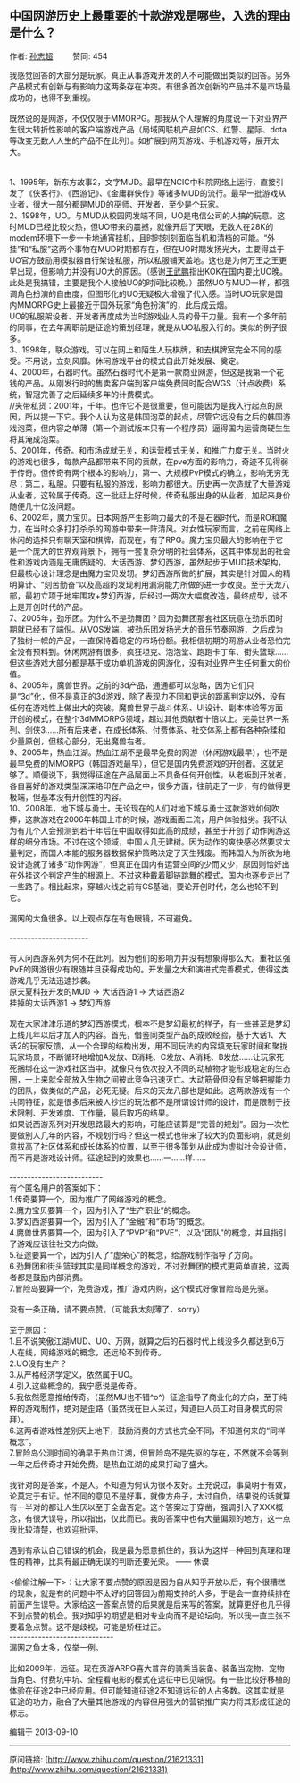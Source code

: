 ## 中国网游历史上最重要的十款游戏是哪些，入选的理由是什么？

作者: [孙志超](http://www.zhihu.com/people/edtall)&nbsp;&nbsp;&nbsp;&nbsp;&nbsp;&nbsp;&nbsp;&nbsp; 赞同: 454


我感觉回答的大部分是玩家。真正从事游戏开发的人不可能做出类似的回答。另外产品模式有创新与有影响力这两条存在冲突。有很多首次创新的产品并不是市场最成功的，也得不到重视。<br><br>既然说的是网游，不仅仅限于MMORPG。那我从个人理解的角度说一下对业界产生很大转折性影响的客户端游戏产品（局域网联机产品如CS、红警、星际、dota等改变无数人人生的产品不在此列）。如扩展到网页游戏、手机游戏等，展开太大。<br><br><br>1、1995年，新东方故事2，文字MUD。最早在NCIC中科院网络上运行，直接引发了《侠客行》、《西游记》、《金庸群侠传》等诸多MUD的流行。最早一批游戏从业者，很大一部分都是MUD的巫师、开发者，至少是个玩家。<br>2、1998年，UO。与MUD从校园网发端不同，UO是电信公司的人搞的玩意。这时MUD已经比较火热，但UO带来的震撼，就像开启了天眼，无数人在28K的modem环境下一步一卡地通宵挂机，且时时刻刻面临当机和清档的可能。“外挂”和“私服”这两个事物在MUD时期都存在，但在UO时期发扬光大，主要得益于UO官方鼓励用模拟器自行架设私服，所以私服铺天盖地。这也是为何万王之王更早出现，但影响力并没有UO大的原因。（感谢<a href="http://www.zhihu.com/people/wang-wu-peng" class="internal">王武鹏</a>指出KOK在国内要比UO晚。此处是我搞错，主要是我个人接触UO的时间比较晚。）虽然UO与MUD一样，都强调角色扮演的自由度，但图形化的UO无疑极大增强了代入感。当时UO玩家是国内MMORPG史上最接近于国外玩家“角色扮演”的，此后成云烟。<br>UO的私服架设者、开发者再度成为当时游戏业人员的骨干力量。我有一个多年前的同事，在去年离职前是征途的策划经理，就是从UO私服入行的。类似的例子很多。<br>3、1998年，联众游戏。可以在网上和陌生人玩棋牌，和去棋牌室完全不同的感受。不用说，立刻风靡。休闲游戏平台的模式自此开始发展、奠定。<br>4、2000年，石器时代。虽然石器时代不是第一款商业网游，但这是我第一个花钱的产品。从刚发行时的售卖客户端到客户端免费同时配合WGS（计点收费）系统，智冠完善了之后延续多年的计费模式。<br>//夹带私货：2001年，千年。也许它不是很重要，但可能因为是我入行起点的原因，所以提一下它。我个人认为这是韩国泡菜的起点，尽管它远没有之后的韩国游戏泡菜，但内容之单薄（第一个测试版本只有一个程序员）逼得国内运营商硬生生将其淹成泡菜。<br>5、2001年，传奇。和市场成就无关，和运营模式无关，和推广力度无关。当时火的游戏也很多，每款产品都带来不同的贡献，在pve方面的影响力，奇迹不见得弱于传奇。但传奇有两个根本的影响力，第一、大规模PvP模式的确立，影响无穷无尽；第二，私服。只要有私服的游戏，影响力都很大。历史再一次造就了大量游戏从业者，这轮属于传奇。这一批赶上好时候，传奇私服出身的从业者，加起来身价随便几十亿没问题。<br>6、2002年，魔力宝贝。日本网游产生影响力最大的不是石器时代，而是RO和魔力，在当时众多打打杀杀的网游中带来一阵清风。对女性玩家而言，之前在网络上休闲的选择只有聊天室和棋牌，而现在，有了RPG。魔力宝贝最大的影响在于它是一个庞大的世界观背景下，拥有一套复杂分明的社会体系，这其中体现出的社会性和游戏内涵是无庸质疑的。大话西游、梦幻西游，虽然起步于MUD技术架构，但最核心设计理念是由魔力宝贝发轫。梦幻西游所做的扩展，其实是针对国人的精明算计、“刻苦勤奋”以及高超的发现利用漏洞能力所做的进一步改良。至于天龙八部，最初立项于地牢围攻+梦幻西游，后经过一两次大幅度改造，最终成型，谈不上是开创时代的产品。<br>7、2005年，劲乐团。为什么不是劲舞团？因为劲舞团那套社区玩意在劲乐团时期就已经有了端倪。从VOS发端，被劲乐团发扬光大的音乐节奏网游，之后成为了独树一帜的产品，一直保持着稳定的市场份额。我相信初期的网游从业者恐怕完全没有预料到。休闲网游有很多，疯狂坦克、泡泡堂、跑跑卡丁车、街头篮球……但这些游戏大部分都是基于成功单机游戏的网游化，没有对业界产生任何重大的价值。<br>8、2005年，魔兽世界。之前的3d产品，通通都可以忽略，因为它们只是“3d”化，但不是真正的3d游戏，除了表现力不同和更远的距离判定以外，没有任何在游戏性上做出大的突破。魔兽世界于战斗体系、UI设计、副本体验等方面开创的模式，在整个3dMMORPG领域，超过其他贡献者十倍以上。完美世界一系列、剑侠3……所有后来者，在成长体系、付费体系、社交体系上都有各种杂糅和少量原创，但核心部分，无出魔兽右者。<br>9、2005年，热血江湖。热血江湖不是最早免费的网游（休闲游戏最早），也不是最早免费的MMORPG（韩国游戏最早），但它是国内免费游戏的开创者。这就足够了。顺便说下，我觉得征途在产品层面上不具备任何开创性，从老板到开发者，各自喜好的游戏类型深深烙印在产品之中，很多方面，往前走了一步，有的做得更极端，但基本没有开创性的内容。<br>10、2008年，地下城与勇士。无论现在的人们对地下城与勇士这款游戏如何吹捧，这款游戏在2006年韩国上市的时候，游戏画面二流，用户体验拙劣。我不认为有几个人会预测到若干年后在中国取得如此高的成绩，甚至于开创了动作网游这样的细分市场。不过在这个领域，中国人几无建树。因为动作的爽快感必然要求大量判定，而国人本能的服务器数据保护策略决定了天生残废。而韩国人为所欲为地设计造就了诸多“动作网游”，但真正在国内有运营空间的少而又少，原因则恰好出在外挂这个判定产生的根源上。不过这种戴着脚链跳舞的模式，国内也逐步走出了一些路子。相比起来，穿越火线之前有CS基础，要论开创时代，怎么也轮不到它。<br><br>漏网的大鱼很多。以上观点存在有色眼镜，不可避免。<br><br>----------------------<br><br>有人问西游系列为何不在此列。因为他们的影响力并没有想象得那么大。重社区强PvE的网游很少有跟随并且获得成功的。开发量之大和演进式完善模式，使得这类游戏几乎无法迅速抄袭。<br>原天夏科技开发的MUD -&gt; 大话西游1 -&gt;  大话西游2<br>挂掉的大话西游1 -&gt; 梦幻西游<br><br>现在大家津津乐道的梦幻西游模式，根本不是梦幻最初的样子，有一些甚至是梦幻上线几年以后才加入的内容。首先，借鉴同类型产品的成败经验，基于大话1、大话2的玩家反馈，从一个合理的结构出发，用不同玩法的内容填充玩家时间和聚拢玩家场景，不断循环地增加A发放、B消耗、C发放、A消耗、B发放……让玩家死死捆绑在这一游戏社区当中。就像只有依次投入不同的动植物才能形成稳定的生态圈，一上来就全部放入生物之间彼此竞争迅速灭亡。大动筋骨但没有足够把握能力的团队，做类似的产品，必死无疑。后来的天龙八部也是如此。这两款游戏有一个共同特征，就是很多后来被人抄烂的玩法都不是所谓设计师的设计，而是限制于技术限制、开发难度、工作量，最后取巧的结果。<br>如果说西游系列对开发思路最大的影响，可能应该算是“完善的规划”。因为一次性要做别人几年的内容，不规划行吗？但这一模式也带来了较大的负面影响，就是刻意拔高了社区体系和成长体系的位置，以至于很多策划从此成为虚拟社会设计师，而不再是游戏设计师。征途起到的效果也……一……样……<br><br>--------------------------<br>有个匿名用户的答案如下：<br>1.传奇要算一个，因为推广了网络游戏的概念。<br>2.魔力宝贝要算一个，因为引入了“生产职业”的概念。<br>3.梦幻西游要算一个，因为引入了“金融”和“市场”的概念。<br>4.魔兽世界要算一个，因为引入了“PVP”和“PVE”，以及“团队”的概念，并且指引了游戏应该往社交方向做。<br>5.征途要算一个，因为引入了“虚荣心”的概念，给游戏制作指导了方向。<br>6.劲舞团和街头篮球其实是同样概念的游戏，不过劲舞团的模式更简单直接，这两者都是鼓励内部消费。<br>7.冒险岛要算一个，免费游戏，推广游戏内购，这个模式好像冒险岛是先驱。<br><br>没有一条正确，请不要点赞。（可能我太刻薄了，sorry）<br><br>至于原因：<br>1.且不说笑傲江湖MUD、UO、万网，就算之后的石器时代上线没多久都达到6万人在线，网络游戏的概念，还远轮不到传奇。<br>2.UO没有生产？<br>3.从严格经济学定义，依然属于UO。<br>4.引入这些概念的，我宁愿说是传奇。<br>5.我依然愿意推给传奇。（虽然MU也不错^o^）征途指导了商业化的方向，至于纯粹的游戏制作，绝对是歪路（虽然我在巨人呆过，知道巨人员工对自身模式的崇拜）。<br>6.这两者游戏性差别天上地下，鼓励消费的方式也完全不同，不知道何来的“同样概念”。<br>7.冒险岛公测时间的确早于热血江湖，但冒险岛不是先驱的存在，不然就不会等到一年之后传奇才开始免费。是热血江湖的成果打动了盛大。<br><br>我针对的是答案，不是人。不知道为何认为很不友好。王充说过，事莫明于有效，论莫定于有证。怕不同的意见不是好事，就像方舟子，太过自负，结果说的话就算有一半对的都让人生厌以至于全盘否定。这个答案过于穿凿，强调引入了XXX概念，有很大误导，所以指出，仅此而已。我的答案中也有大量偏颇的地方，这一点我比较清楚，也欢迎批评。<br><br>遇到有承认自己错误的机会，我是最为愿意抓住的，我认为这样一种回到真理和理性的精神，比具有最正确无误的判断还要光荣。 —— 休谟<br><br>&lt;偷偷注解一下&gt;：让大家不要点赞的原因是因为自从知乎开放以后，有个很糟糕的现象，就是有的问题中不太好的回答因为前期支持的人多，于是会一直持续排在前面产生误导。大家给这一答案点赞的后果就是后来写的答案，就算更好也几乎得不到点赞的机会。我对知乎的期望是相对专业向而不是论坛向。所以我一直主张不要着急点赞。这不是歧视，可能是矫枉过正。<br>-----------------------------<br>漏网之鱼太多，仅举一例。<br><br>比如2009年，远征。现在页游ARPG喜大普奔的骑乘当装备、装备当宠物、宠物当角色、付费坑中坑、全程看电影的模式在远征中已见端倪。有一些比较好移植的体验在征途2中已经应用。但可能知道征途2不知道远征的人占多数。这其实就是征途的功力，融合了大量其他游戏的内容但用强大的营销推广实力将其形成征途的标志。



编辑于 2013-09-10



---
原问链接: [http://www.zhihu.com/question/21621331](http://www.zhihu.com/question/21621331)